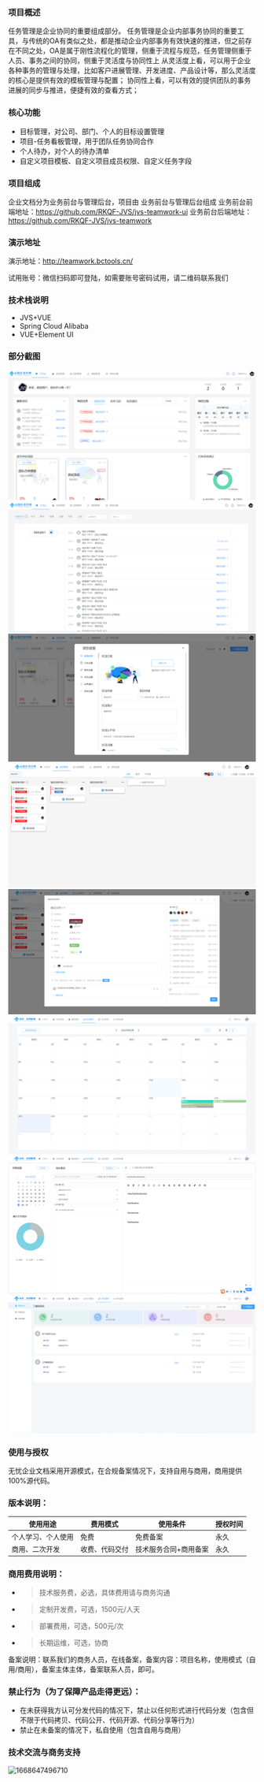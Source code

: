 

### 项目概述


任务管理是企业协同的重要组成部分。
     任务管理是企业内部事务协同的重要工具，与传统的OA有类似之处，都是推动企业内部事务有效快速的推进，但之前存在不同之处，OA是属于刚性流程化的管理，侧重于流程与规范，任务管理侧重于人员、事务之间的协同，侧重于灵活度与协同性上
    从灵活度上看，可以用于企业各种事务的管理与处理，比如客户进展管理、开发进度、产品设计等，那么灵活度的核心是提供有效的模板管理与配置；
协同性上看，可以有效的提供团队的事务进展的同步与推进，便捷有效的查看方式；

### 核心功能
- 目标管理，对公司、部门、个人的目标设置管理
- 项目-任务看板管理，用于团队任务协同合作
- 个人待办，对个人的待办清单
- 自定义项目模板、自定义项目成员权限、自定义任务字段



### 项目组成
企业文档分为业务前台与管理后台，项目由 业务前台与管理后台组成
业务前台前端地址：https://github.com/RKQF-JVS/jvs-teamwork-ui
业务前台后端地址：https://github.com/RKQF-JVS/jvs-teamwork


### 演示地址
演示地址：http://teamwork.bctools.cn/


试用账号：微信扫码即可登陆，如需要账号密码试用，请二维码联系我们


### 技术栈说明
* JVS+VUE
* Spring Cloud Alibaba
* VUE+Element UI

### 部分截图
![输入图片说明](img/1.png)
![输入图片说明](img/2.png)
![输入图片说明](img/3.png)
![输入图片说明](img/4.png)
![输入图片说明](img/5.png)
![输入图片说明](img/6.png)
![输入图片说明](img/7.png)
![输入图片说明](img/8.png)

### 使用与授权
无忧企业文档采用开源模式，在合规备案情况下，支持自用与商用，商用提供100%源代码。
### 版本说明：
使用用途|费用模式|使用条件|授权时间
-|-|-|-
个人学习、个人使用|免费|免费备案|永久
商用、二次开发|收费、代码交付|技术服务合同+商用备案|永久

### 商用费用说明：
- > 技术服务费，必选，具体费用请与商务沟通
- > 定制开发费，可选，1500元/人天
- > 部署费用，可选，500元/次
- > 长期运维，可选，协商


备案说明：联系我们的商务人员，在线备案，备案内容：项目名称，使用模式（自用/商用），备案主体主体，备案联系人员，即可。
### 禁止行为（为了保障产品走得更远）：
* 在未获得我方认可分发代码的情况下，禁止以任何形式进行代码分发（包含但不限于代码拷贝、代码公开、代码开源、代码分享等行为）
* 禁止在未备案的情况下，私自使用（包含自用与商用）


### 技术交流与商务支持

<img width="132" alt="1668647496710" src="https://user-images.githubusercontent.com/94048608/202330342-f515906a-3f9f-46a8-910b-d0a971ceef6e.png">

